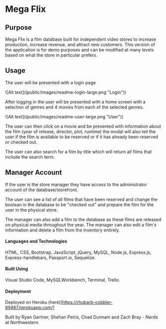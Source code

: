 # Mega Flix

## Purpose
Mega Flix is a film database built for independent video stores to increase production, increase revenue, and attract new customers. This version of the application is for demo purposes and can be modified at many levels based on what the store in particular prefers.

## Usage
The user will be presented with a login page

![Alt text]((public/images/readme-login-large.png "Login"))


After logging in the user will be presented with a home screen with a selection of genres and 4 movies from each of the selected genres. 

![Alt text]((public/images/readme-user-large.png "User"))

The user can then click on a movie and be presented with information about the film (year of release, director, plot, runtime) the modal will also tell the user if the film is available to be reserved or if it has already been reserved or checked out.

The user can also search for a film by title which will return all films that include the search term.

## Manager Account

If the user is the store manager they have access to the administrator account of the database/storefront.

The user can see a list of all films that have been reserved and change the boolean in the database to be "checked out" and prepare the film for the user in the physical store.

The manager can also add a film to the database as these films are released on physical media throughout the year. The manager can also edit a film's information and delete a film from the inventory entirely.

#### Languages and Technologies
HTML, CSS, Bootstrap, JavaScript, jQuery, MySQL, Node.js, Express.js, Express-handlebars, Passport.io, Sequelize.

#### Built Using
Visual Studio Code, MySQLWorkbench, Terminal, Trello.

#### Deployment
Deployed on Heroku (here)[https://rhubarb-cobbler-89467.herokuapp.com/]

Built by Ryan Gartner, Shehan Peiris, Chad Dunnam and Zach Bray - Nerds at Northwestern
